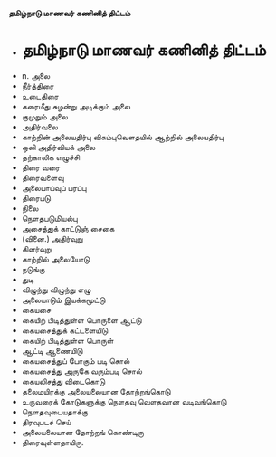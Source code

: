 **தமிழ்நாடு மாணவர் கணினித் திட்டம்**
- # தமிழ்நாடு மாணவர் கணினித் திட்டம்
- n. அலை
- நீர்த்திரை
- உடைதிரை
- கரைமீது சுழன்று அடிக்கும் அலை
- குமுறும் அலை
- அதிர்வலை
-  காற்றின் அலையதிர்பு விசும்புவௌதயில் ஆற்றில் அலையதிர்பு
- ஒலி அதிர்வியக் அலை
- தற்காலிக எழுச்சி
-  திரை  வரை
- திரைவளைவு
- அலைபாய்வுப் பரப்பு
- திரைபடு
- நிலை
- நௌதபடுமியல்பு
- அசைத்துக் காட்டுஞ்   சைகை
- (வினை.) அதிர்வுறு
-  கிளர்வுறு
- காற்றில் அலையோடு
- நடுங்கு
-  துடி
- விழுந்து விழுந்து எழு
- அலையாடும் இயக்கமூட்டு
- கையசை
- கையிற்   பிடித்துள்ள பொருளை ஆட்டு
- கையசைத்துக் கட்டளையிடு
- கையிற்   பிடித்துள்ள பொருள்
- ஆட்டி ஆணையிடு
- கையசைத்துப் போகும் படி சொல்
- கையசைத்து அருகே  வரும்படி சொல்
- கையலிசத்து விடைகொடு
-  தலைமயிரக்கு அலையலையான தோற்றங்கொடு
- உருவரைக்  கோடுகளுக்கு நௌதவு வௌதவான வடிவங்கொடு
- நௌதவுடையதாக்கு
- திரவுபடச் செய்
- அலையலையான தோற்றங் கொண்டிரு
- திரைவுள்ளதாயிரு.

